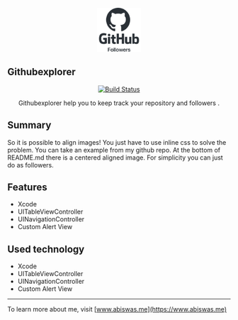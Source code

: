 
<p align = "center"> 
<img src="githubexplorer/Assets.xcassets/gh-logo.imageset/gh-logo@3x.png"  width ="100" height="100" >
</p>
<p align="center">
 <h2> Githubexplorer </h2>
</p>
<p align = "center"> 
<a href="https://github.com/amitbiswas1992/githubexplorer"><img src="https://travis-ci.com/slatedocs/slate.svg?branch=master" alt="Build Status"></a>
</p>

<p align="center">Githubexplorer help you to keep track your repository and followers .</p>
 

## Summary

So it is possible to align images! You just have to use inline css to solve the problem. You can take an example from my github repo. At the bottom of README.md there is a centered aligned image. For simplicity you can just do as followers.

## Features 

* Xcode 
* UITableViewController
* UINavigationController
* Custom Alert View


## Used technology 

* Xcode 
* UITableViewController
* UINavigationController
* Custom Alert View

___

To learn more about me, visit [www.abiswas.me](https://www.abiswas.me) 
